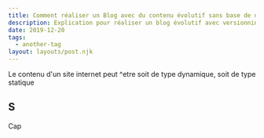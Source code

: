 ```yaml
---
title: Comment réaliser un Blog avec du contenu évolutif sans base de données.
description: Explication pour réaliser un blog évolutif avec versionning du contenu.
date: 2019-12-20
tags:
  - another-tag
layout: layouts/post.njk
---
```


Le contenu d'un site internet peut ^etre soit de type dynamique, soit de type statique

## S

Cap 

``` text/2-3

```
